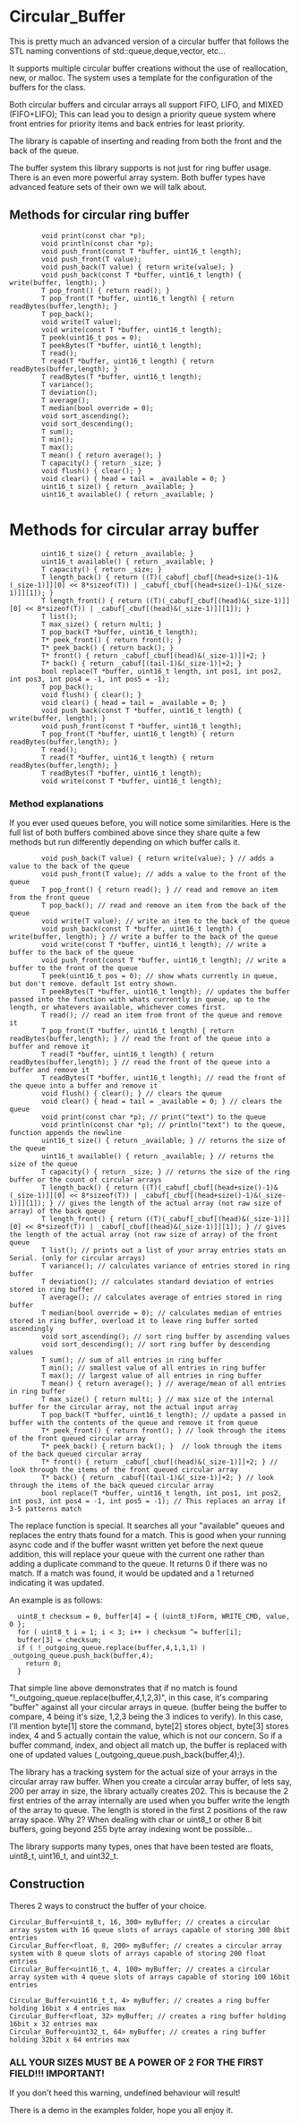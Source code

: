 Circular\_Buffer
================

This is pretty much an advanced version of a circular buffer that
follows the STL naming conventions of std::queue,deque,vector, etc...

It supports multiple circular buffer creations without the use of
reallocation, new, or malloc. The system uses a template for the
configuration of the buffers for the class.

Both circular buffers and circular arrays all support FIFO, LIFO, and
MIXED (FIFO+LIFO); This can lead you to design a priority queue system
where front entries for priority items and back entries for least
priority.

The library is capable of inserting and reading from both the front and
the back of the queue.

The buffer system this library supports is not just for ring buffer
usage. There is an even more powerful array system. Both buffer types
have advanced feature sets of their own we will talk about.

Methods for circular ring buffer
--------------------------------

            void print(const char *p);
            void println(const char *p);
            void push_front(const T *buffer, uint16_t length);
            void push_front(T value);
            void push_back(T value) { return write(value); }
            void push_back(const T *buffer, uint16_t length) { write(buffer, length); }
            T pop_front() { return read(); }
            T pop_front(T *buffer, uint16_t length) { return readBytes(buffer,length); }
            T pop_back();
            void write(T value);
            void write(const T *buffer, uint16_t length);
            T peek(uint16_t pos = 0);
            T peekBytes(T *buffer, uint16_t length);
            T read();
            T read(T *buffer, uint16_t length) { return readBytes(buffer,length); }
            T readBytes(T *buffer, uint16_t length);
            T variance();
            T deviation();
            T average();
            T median(bool override = 0);
            void sort_ascending();
            void sort_descending();
            T sum();
            T min();
            T max();
            T mean() { return average(); }
            T capacity() { return _size; }
            void flush() { clear(); }
            void clear() { head = tail = _available = 0; }
            uint16_t size() { return _available; }
            uint16_t available() { return _available; }

Methods for circular array buffer
=================================

            uint16_t size() { return _available; }
            uint16_t available() { return _available; }
            T capacity() { return _size; }
            T length_back() { return ((T)(_cabuf[_cbuf[(head+size()-1)&(_size-1)]][0] << 8*sizeof(T)) | _cabuf[_cbuf[(head+size()-1)&(_size-1)]][1]); }
            T length_front() { return ((T)(_cabuf[_cbuf[(head)&(_size-1)]][0] << 8*sizeof(T)) | _cabuf[_cbuf[(head)&(_size-1)]][1]); }
            T list();
            T max_size() { return multi; }
            T pop_back(T *buffer, uint16_t length);
            T* peek_front() { return front(); } 
            T* peek_back() { return back(); } 
            T* front() { return _cabuf[_cbuf[(head)&(_size-1)]]+2; }
            T* back() { return _cabuf[(tail-1)&(_size-1)]+2; }
            bool replace(T *buffer, uint16_t length, int pos1, int pos2, int pos3, int pos4 = -1, int pos5 = -1);
            T pop_back();
            void flush() { clear(); }
            void clear() { head = tail = _available = 0; }
            void push_back(const T *buffer, uint16_t length) { write(buffer, length); }
            void push_front(const T *buffer, uint16_t length);
            T pop_front(T *buffer, uint16_t length) { return readBytes(buffer,length); }
            T read();
            T read(T *buffer, uint16_t length) { return readBytes(buffer,length); }
            T readBytes(T *buffer, uint16_t length);
            void write(const T *buffer, uint16_t length);

### Method explanations

If you ever used queues before, you will notice some similarities. Here
is the full list of both buffers combined above since they share quite a
few methods but run differently depending on which buffer calls it.

            void push_back(T value) { return write(value); } // adds a value to the back of the queue
            void push_front(T value); // adds a value to the front of the queue
            T pop_front() { return read(); } // read and remove an item from the front queue
            T pop_back(); // read and remove an item from the back of the queue
            void write(T value); // write an item to the back of the queue
            void push_back(const T *buffer, uint16_t length) { write(buffer, length); } // write a buffer to the back of the queue
            void write(const T *buffer, uint16_t length); // write a buffer to the back of the queue
            void push_front(const T *buffer, uint16_t length); // write a buffer to the front of the queue
            T peek(uint16_t pos = 0); // show whats currently in queue, but don't remove. default 1st entry shown.
            T peekBytes(T *buffer, uint16_t length); // updates the buffer passed into the function with whats currently in queue, up to the length, or whatevers available, whichever comes first.
            T read(); // read an item from front of the queue and remove it
            T pop_front(T *buffer, uint16_t length) { return readBytes(buffer,length); } // read the front of the queue into a buffer and remove it
            T read(T *buffer, uint16_t length) { return readBytes(buffer,length); } // read the front of the queue into a buffer and remove it
            T readBytes(T *buffer, uint16_t length); // read the front of the queue into a buffer and remove it
            void flush() { clear(); } // clears the queue
            void clear() { head = tail = _available = 0; } // clears the queue
            void print(const char *p); // print("text") to the queue
            void println(const char *p); // println("text") to the queue, function appends the newline
            uint16_t size() { return _available; } // returns the size of the queue
            uint16_t available() { return _available; } // returns the size of the queue
            T capacity() { return _size; } // returns the size of the ring buffer or the count of circular arrays
            T length_back() { return ((T)(_cabuf[_cbuf[(head+size()-1)&(_size-1)]][0] << 8*sizeof(T)) | _cabuf[_cbuf[(head+size()-1)&(_size-1)]][1]); } // gives the length of the actual array (not raw size of array) of the back queue
            T length_front() { return ((T)(_cabuf[_cbuf[(head)&(_size-1)]][0] << 8*sizeof(T)) | _cabuf[_cbuf[(head)&(_size-1)]][1]); } // gives the length of the actual array (not raw size of array) of the front queue
            T list(); // prints out a list of your array entries stats on Serial. (only for circular arrays)
            T variance(); // calculates variance of entries stored in ring buffer
            T deviation(); // calculates standard deviation of entries stored in ring buffer
            T average(); // calculates average of entries stored in ring buffer
            T median(bool override = 0); // calculates median of entries stored in ring buffer, overload it to leave ring buffer sorted ascendingly
            void sort_ascending(); // sort ring buffer by ascending values
            void sort_descending(); // sort ring buffer by descending values
            T sum(); // sum of all entries in ring buffer
            T min(); // smallest value of all entries in ring buffer
            T max(); // largest value of all entries in ring buffer
            T mean() { return average(); } // average/mean of all entries in ring buffer
            T max_size() { return multi; } // max size of the internal buffer for the circular array, not the actual input array
            T pop_back(T *buffer, uint16_t length); // update a passed in buffer with the contents of the queue and remove it from queue
            T* peek_front() { return front(); } // look through the items of the front queued circular array
            T* peek_back() { return back(); }  // look through the items of the back queued circular array
            T* front() { return _cabuf[_cbuf[(head)&(_size-1)]]+2; } // look through the items of the front queued circular array
            T* back() { return _cabuf[(tail-1)&(_size-1)]+2; } // look through the items of the back queued circular array
            bool replace(T *buffer, uint16_t length, int pos1, int pos2, int pos3, int pos4 = -1, int pos5 = -1); // This replaces an array if 3-5 patterns match


The replace function is special. It searches all your "available" queues and replaces the entry thats found for a match.
This is good when your running async code and if the buffer wasnt written yet before the next queue addition, this will
replace your queue with the current one rather than adding a duplicate command to the queue. It returns 0 if there was no match.
If a match was found, it would be updated and a 1 returned indicating it was updated.

An example is as follows:
```
  uint8_t checksum = 0, buffer[4] = { (uint8_t)Form, WRITE_CMD, value, 0 };
  for ( uint8_t i = 1; i < 3; i++ ) checksum ^= buffer[i];
  buffer[3] = checksum;
  if ( !_outgoing_queue.replace(buffer,4,1,1,1) ) _outgoing_queue.push_back(buffer,4);
    return 0;
  }
```
That simple line above demonstrates that if no match is found "!_outgoing_queue.replace(buffer,4,1,2,3)",
in this case, it's comparing "buffer" against all your circular arrays in queue.
(buffer being the buffer to compare, 4 being it's size, 1,2,3 being the 3 indices to verify).
In this case, I'll mention byte[1] store the command, byte[2] stores object, byte[3] stores index, 4 and 5 actually contain the value, which is not our concern.
So if a buffer command, index, and object all match up, the buffer is replaced with one of updated values (_outgoing_queue.push_back(buffer,4);).

The library has a tracking system for the actual size of your arrays in the circular array raw buffer.
When you create a circular array buffer, of lets say, 200 per array in size, the library actually creates 202.
This is because the 2 first entries of the array internally are used when you buffer write the length of the array to queue.
The length is stored in the first 2 positions of the raw array space. Why 2? When dealing with char or uint8_t or other 8 bit buffers, going beyond 255 byte array indexing wont be possible...

The library supports many types, ones that have been tested are floats, uint8_t, uint16_t, and uint32_t.

## Construction

Theres 2 ways to construct the buffer of your choice.

```
Circular_Buffer<uint8_t, 16, 300> myBuffer; // creates a circular array system with 16 queue slots of arrays capable of storing 300 8bit entries
Circular_Buffer<float, 8, 200> myBuffer; // creates a circular array system with 8 queue slots of arrays capable of storing 200 float entries
Circular_Buffer<uint16_t, 4, 100> myBuffer; // creates a circular array system with 4 queue slots of arrays capable of storing 100 16bit entries

Circular_Buffer<uint16_t_t, 4> myBuffer; // creates a ring buffer holding 16bit x 4 entries max
Circular_Buffer<float, 32> myBuffer; // creates a ring buffer holding 16bit x 32 entries max
Circular_Buffer<uint32_t, 64> myBuffer; // creates a ring buffer holding 32bit x 64 entries max
```

### ALL YOUR SIZES MUST BE A POWER OF 2 FOR THE FIRST FIELD!!! IMPORTANT!
If you don't heed this warning, undefined behaviour will result!


There is a demo in the examples folder, hope you all enjoy it.
